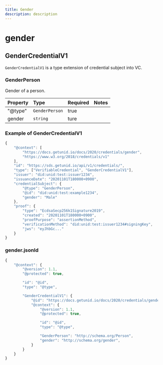 ```yaml
---
title: Gender
description: description
---
```


# gender

## GenderCredentialV1

`GenderCredentialV1` is a type extension of credential subject into VC.

### GenderPerson

Gender of a person.

| Property | Type | Required | Notes |
| :--- | :--- | :--- | :--- |
| "@type" | `GenderPerson` | true |  |
| gender | `string` | ture |  |

### Example of GenderCredentialV1

```javascript
{
    "@context": [
        "https://docs.getunid.io/docs/2020/credentials/gender",
        "https://www.w3.org/2018/credentials/v1"
    ],
    "id": "https://sds.getunid.io/api/v1/credentials/",
    "type": ["VerifiableCredential", "GenderCredentialV1"],
    "issuer": "did:unid:test:issuer1234",
    "issuanceDate": "20201101T180000+0900",
    "credentialSubject": {
        "@type": "GenderPerson",
        "@id": "did:unid:test:example1234",
        "gender": "Male"
    },
    "proof": {
        "type": "EcdsaSecp256k1Signature2019",
        "created": "20201101T180000+0900",
        "proofPurpose": "assertionMethod",
        "verificationMethod": "did:unid:test:issuer1234#signingKey",
        "jws": "eyJhbGc..."
    }
}
```

### gender.jsonld

```javascript
{
    "@context": {
        "@version": 1.1,
        "@protected": true,

        "id": "@id",
        "type": "@type",

        "GenderCredentialV1": {
            "@id": "https://docs.getunid.io/docs/2020/credentials/gender#GenderCredentialV1",
            "@context": {
                "@version": 1.1,
                "@protected": true,

                "id": "@id",
                "type": "@type",

                "GenderPerson": "http://schema.org/Person",
                "gender": "http://schema.org/gender",
            }
        }
    }
}
```

